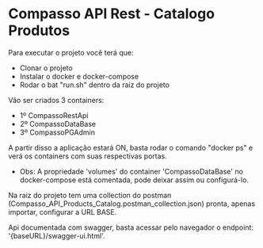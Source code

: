# Compasso API Rest - Catalogo Produtos

Para executar o projeto você terá que:
* Clonar o projeto
* Instalar o docker e docker-compose
* Rodar o bat "run.sh" dentro da raiz do projeto  

Vão ser criados 3 containers:
 
* 1º CompassoRestApi
* 2º CompassoDataBase 
* 3º CompassoPGAdmin

A partir disso a aplicação estará ON, basta rodar o comando "docker ps" e verá os containers com suas respectivas portas.
* Obs: A propriedade 'volumes' do container 'CompassoDataBase' no docker-compose está comentada, pode deixar assim ou configurá-lo.

Na raiz do projeto tem uma collection do postman (Compasso_API_Products_Catalog.postman_collection.json) pronta, apenas importar, configurar a URL BASE.

Api documentada com swagger, basta acessar pelo navegador o endpoint: '{baseURL}/swagger-ui.html'.
